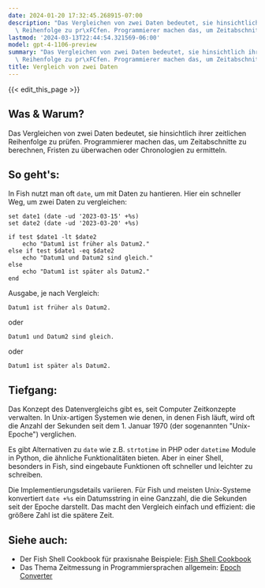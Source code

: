 ```yaml
---
date: 2024-01-20 17:32:45.268915-07:00
description: "Das Vergleichen von zwei Daten bedeutet, sie hinsichtlich ihrer zeitlichen\
  \ Reihenfolge zu pr\xFCfen. Programmierer machen das, um Zeitabschnitte zu\u2026"
lastmod: '2024-03-13T22:44:54.321569-06:00'
model: gpt-4-1106-preview
summary: "Das Vergleichen von zwei Daten bedeutet, sie hinsichtlich ihrer zeitlichen\
  \ Reihenfolge zu pr\xFCfen. Programmierer machen das, um Zeitabschnitte zu\u2026"
title: Vergleich von zwei Daten
---
```


{{< edit_this_page >}}

## Was & Warum?
Das Vergleichen von zwei Daten bedeutet, sie hinsichtlich ihrer zeitlichen Reihenfolge zu prüfen. Programmierer machen das, um Zeitabschnitte zu berechnen, Fristen zu überwachen oder Chronologien zu ermitteln.

## So geht's:
In Fish nutzt man oft `date`, um mit Daten zu hantieren. Hier ein schneller Weg, um zwei Daten zu vergleichen:

```Fish Shell
set date1 (date -ud '2023-03-15' +%s)
set date2 (date -ud '2023-03-20' +%s)

if test $date1 -lt $date2
    echo "Datum1 ist früher als Datum2."
else if test $date1 -eq $date2
    echo "Datum1 und Datum2 sind gleich."
else
    echo "Datum1 ist später als Datum2."
end
```

Ausgabe, je nach Vergleich:
```
Datum1 ist früher als Datum2.
```
oder
```
Datum1 und Datum2 sind gleich.
```
oder
```
Datum1 ist später als Datum2.
```

## Tiefgang:
Das Konzept des Datenvergleichs gibt es, seit Computer Zeitkonzepte verwalten. In Unix-artigen Systemen wie denen, in denen Fish läuft, wird oft die Anzahl der Sekunden seit dem 1. Januar 1970 (der sogenannten "Unix-Epoche") verglichen.

Es gibt Alternativen zu `date` wie z.B. `strtotime` in PHP oder `datetime` Module in Python, die ähnliche Funktionalitäten bieten. Aber in einer Shell, besonders in Fish, sind eingebaute Funktionen oft schneller und leichter zu schreiben.

Die Implementierungsdetails variieren. Für Fish und meisten Unix-Systeme konvertiert `date +%s` ein Datumsstring in eine Ganzzahl, die die Sekunden seit der Epoche darstellt. Das macht den Vergleich einfach und effizient: die größere Zahl ist die spätere Zeit.

## Siehe auch:
- Der Fish Shell Cookbook für praxisnahe Beispiele: [Fish Shell Cookbook](https://github.com/jorgebucaran/cookbook.fish)
- Das Thema Zeitmessung in Programmiersprachen allgemein: [Epoch Converter](https://www.epochconverter.com/programming/)
